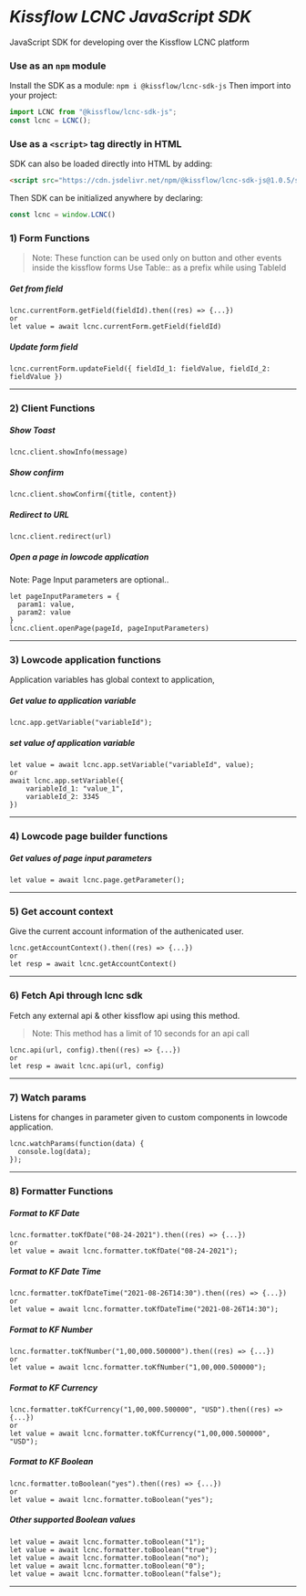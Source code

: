 # _Kissflow LCNC JavaScript SDK_
JavaScript SDK for developing over the Kissflow LCNC platform

### Use as an `npm` module
Install the SDK as a module:
`npm i @kissflow/lcnc-sdk-js`
Then import into your project:
```js
import LCNC from "@kissflow/lcnc-sdk-js";
const lcnc = LCNC();
```

### Use as a `<script>` tag directly in HTML
SDK can also be loaded directly into HTML by adding:
```html
<script src="https://cdn.jsdelivr.net/npm/@kissflow/lcnc-sdk-js@1.0.5/src/index.min.js"></script>
```
Then SDK can be initialized anywhere by declaring:

```js
const lcnc = window.LCNC()
```

### 1) Form Functions
> Note: These function can be used only on button and other events inside the kissflow forms
> Use Table:: as a prefix while using TableId
##### Get from field
```
lcnc.currentForm.getField(fieldId).then((res) => {...})
or  
let value = await lcnc.currentForm.getField(fieldId)
```
##### Update form field
```
lcnc.currentForm.updateField({ fieldId_1: fieldValue, fieldId_2: fieldValue })
```
------------------------------
### 2) Client Functions
##### Show Toast
```
lcnc.client.showInfo(message)
```
##### Show confirm
```
lcnc.client.showConfirm({title, content})
```
##### Redirect to URL
```
lcnc.client.redirect(url)
```
##### Open a page in lowcode application
Note: Page Input parameters are optional..
```
let pageInputParameters = {
  param1: value,
  param2: value
}
lcnc.client.openPage(pageId, pageInputParameters)
```
------------------------------

### 3) Lowcode application functions
Application variables has global context to application, 
##### Get value to application variable
```
lcnc.app.getVariable("variableId");
```
##### set value of application variable
```
let value = await lcnc.app.setVariable("variableId", value);
or
await lcnc.app.setVariable({
    variableId_1: "value_1",
    variableId_2: 3345
})
```
------------------------------
### 4) Lowcode page builder functions
##### Get values of page input parameters
```
let value = await lcnc.page.getParameter();
```
------------------------------

### 5) Get account context
Give the current account information of the authenicated user.
```
lcnc.getAccountContext().then((res) => {...})
or
let resp = await lcnc.getAccountContext()
```
------------------------------

### 6) Fetch Api through lcnc sdk
Fetch any external api & other kissflow api using this method.
> Note: This method has a limit of 10 seconds for an api call
```
lcnc.api(url, config).then((res) => {...})
or
let resp = await lcnc.api(url, config)
```
------------------------------

### 7) Watch params
Listens for changes in parameter given to custom components in lowcode application.
```
lcnc.watchParams(function(data) {
  console.log(data);
});
```
------------------------------

### 8) Formatter Functions
##### Format to KF Date
```
lcnc.formatter.toKfDate("08-24-2021").then((res) => {...})
or  
let value = await lcnc.formatter.toKfDate("08-24-2021");
```
##### Format to KF Date Time
```
lcnc.formatter.toKfDateTime("2021-08-26T14:30").then((res) => {...})
or  
let value = await lcnc.formatter.toKfDateTime("2021-08-26T14:30");
```
##### Format to KF Number
```
lcnc.formatter.toKfNumber("1,00,000.500000").then((res) => {...})
or  
let value = await lcnc.formatter.toKfNumber("1,00,000.500000");
```
##### Format to KF Currency
```
lcnc.formatter.toKfCurrency("1,00,000.500000", "USD").then((res) => {...})
or  
let value = await lcnc.formatter.toKfCurrency("1,00,000.500000", "USD");
```
##### Format to KF Boolean
```
lcnc.formatter.toBoolean("yes").then((res) => {...})
or  
let value = await lcnc.formatter.toBoolean("yes");
```
##### Other supported Boolean values
```
let value = await lcnc.formatter.toBoolean("1");
let value = await lcnc.formatter.toBoolean("true");
let value = await lcnc.formatter.toBoolean("no");
let value = await lcnc.formatter.toBoolean("0");
let value = await lcnc.formatter.toBoolean("false");
```
------------------------------
